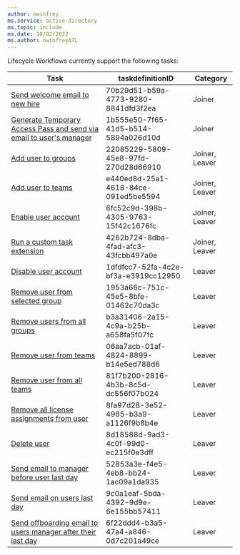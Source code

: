 ```yaml
---
author: owinfrey
ms.service: active-directory
ms.topic: include
ms.date: 10/02/2022
ms.author: owinfreyATL
---
```


Lifecycle Workflows currently support the following tasks:

|Task  |taskdefinitionID  |Category  |
|---------|---------|---------|
|[Send welcome email to new hire](https://learn.microsoft.com/azure/active-directory/governance/lifecycle-workflow-tasks#send-welcome-email-to-new-hire)     |   70b29d51-b59a-4773-9280-8841dfd3f2ea      | Joiner         |
|[Generate Temporary Access Pass and send via email to user's manager](https://learn.microsoft.com/azure/active-directory/governance/lifecycle-workflow-tasks#generate-temporary-access-pass-and-send-via-email-to-users-manager)     |  1b555e50-7f65-41d5-b514-5894a026d10d       | Joiner         |
|[Add user to groups](https://learn.microsoft.com/azure/active-directory/governance/lifecycle-workflow-tasks#add-user-to-groups)     |    22085229-5809-45e8-97fd-270d28d66910     | Joiner, Leaver
|[Add user to teams](https://learn.microsoft.com/azure/active-directory/governance/lifecycle-workflow-tasks#add-user-to-teams)      |  e440ed8d-25a1-4618-84ce-091ed5be5594       | Joiner, Leaver
|[Enable user account](https://learn.microsoft.com/azure/active-directory/governance/lifecycle-workflow-tasks#enable-user-account)     |    6fc52c9d-398b-4305-9763-15f42c1676fc     | Joiner, Leaver
|[Run a custom task extension](https://learn.microsoft.com/azure/active-directory/governance/lifecycle-workflow-tasks#run-a-custom-task-extension)    |    4262b724-8dba-4fad-afc3-43fcbb497a0e    | Joiner, Leaver
|[Disable user account](https://learn.microsoft.com/azure/active-directory/governance/lifecycle-workflow-tasks#disable-user-account)     |   1dfdfcc7-52fa-4c2e-bf3a-e3919cc12950      | Leaver
|[Remove user from selected group](https://learn.microsoft.com/azure/active-directory/governance/lifecycle-workflow-tasks#remove-user-from-selected-groups)     |   1953a66c-751c-45e5-8bfe-01462c70da3c      | Leaver
|[Remove users from all groups](https://learn.microsoft.com/azure/active-directory/governance/lifecycle-workflow-tasks#remove-users-from-all-groups)     |    b3a31406-2a15-4c9a-b25b-a658fa5f07fc     | Leaver
|[Remove user from teams](https://learn.microsoft.com/azure/active-directory/governance/lifecycle-workflow-tasks#remove-user-from-teams)    |    06aa7acb-01af-4824-8899-b14e5ed788d6     | Leaver        |
|[Remove user from all teams](https://learn.microsoft.com/azure/active-directory/governance/lifecycle-workflow-tasks#remove-users-from-all-teams)     |    81f7b200-2816-4b3b-8c5d-dc556f07b024     | Leaver        |
|[Remove all license assignments from user](https://learn.microsoft.com/azure/active-directory/governance/lifecycle-workflow-tasks#remove-all-license-assignments-from-user)     | 8fa97d28-3e52-4985-b3a9-a1126f9b8b4e         | Leaver
|[Delete user](https://learn.microsoft.com/azure/active-directory/governance/lifecycle-workflow-tasks#delete-user)    |    8d18588d-9ad3-4c0f-99d0-ec215f0e3dff     | Leaver         |
|[Send email to manager before user last day](https://learn.microsoft.com/azure/active-directory/governance/lifecycle-workflow-tasks#send-email-to-manager-before-user-last-day)    |    52853a3e-f4e5-4eb8-bb24-1ac09a1da935     | Leaver         |
|[Send email on users last day](https://learn.microsoft.com/azure/active-directory/governance/lifecycle-workflow-tasks#send-email-on-users-last-day)    |    9c0a1eaf-5bda-4392-9d9e-6e155bb57411     | Leaver         |
|[Send offboarding email to users manager after their last day](https://learn.microsoft.com/azure/active-directory/governance/lifecycle-workflow-tasks#send-offboarding-email-to-users-manager-after-their-last-day)    |    6f22ddd4-b3a5-47a4-a846-0d7c201a49ce     | Leaver         |
